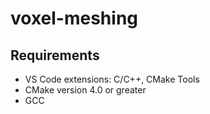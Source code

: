 # voxel-meshing

## Requirements
- VS Code extensions: C/C++, CMake Tools
- CMake version 4.0 or greater
- GCC
